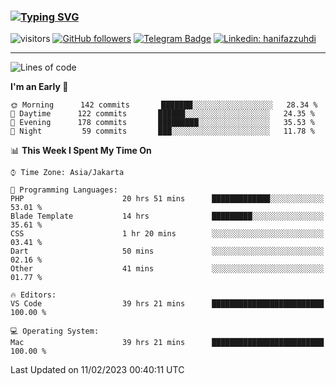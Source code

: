 ### [![Typing SVG](https://readme-typing-svg.herokuapp.com?font=lato&size=22&lines=Hi+There+👋)](https://git.io/typing-svg) 

![visitors](https://visitor-badge.glitch.me/badge?page_id=hanifazzuhdi.hanifazzuhdi)
[![GitHub followers](https://img.shields.io/github/followers/hanifazzuhdi?label=Follow&style=social)](https://github.com/hanifazzuhdi/?tab=follow) 
[![Telegram Badge](https://img.shields.io/badge/-hanif0198-blue?style=social&logo=telegram&link=https://www.t.me/hanif0198/)](https://www.t.me/hanif0198/) 
[![Linkedin: hanifazzuhdi](https://img.shields.io/badge/-hanifazzuhdi-blue?style=flat-square&logo=Linkedin&logoColor=white&link=https://www.linkedin.com/in/hanif-az-zuhdi-69688019b/)](https://www.linkedin.com/in/hanif-az-zuhdi-69688019b/) 

<hr/>

<!--START_SECTION:waka-->
![Lines of code](https://img.shields.io/badge/From%20Hello%20World%20I%27ve%20Written-6%20Million%20lines%20of%20code-blue)

**I'm an Early 🐤** 

```text
🌞 Morning      142 commits       ███████░░░░░░░░░░░░░░░░░░   28.34 % 
🌆 Daytime      122 commits       ██████░░░░░░░░░░░░░░░░░░░   24.35 % 
🌃 Evening      178 commits       █████████░░░░░░░░░░░░░░░░   35.53 % 
🌙 Night         59 commits       ███░░░░░░░░░░░░░░░░░░░░░░   11.78 % 

```


📊 **This Week I Spent My Time On** 

```text
⌚︎ Time Zone: Asia/Jakarta

💬 Programming Languages: 
PHP                      20 hrs 51 mins      █████████████░░░░░░░░░░░░   53.01 % 
Blade Template           14 hrs              █████████░░░░░░░░░░░░░░░░   35.61 % 
CSS                      1 hr 20 mins        ░░░░░░░░░░░░░░░░░░░░░░░░░   03.41 % 
Dart                     50 mins             ░░░░░░░░░░░░░░░░░░░░░░░░░   02.16 % 
Other                    41 mins             ░░░░░░░░░░░░░░░░░░░░░░░░░   01.77 % 

🔥 Editors: 
VS Code                  39 hrs 21 mins      █████████████████████████   100.00 % 

💻 Operating System: 
Mac                      39 hrs 21 mins      █████████████████████████   100.00 % 

```


 Last Updated on 11/02/2023 00:40:11 UTC
<!--END_SECTION:waka-->
